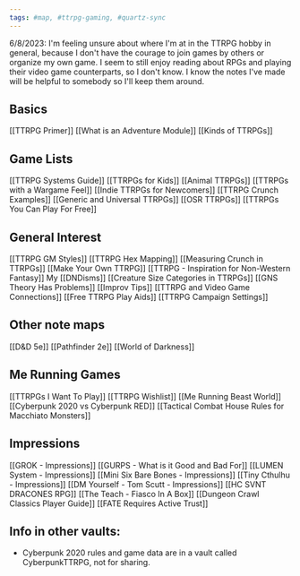 ```yaml
---
tags: #map, #ttrpg-gaming, #quartz-sync
---
```


6/8/2023: I'm feeling unsure about where I'm at in the TTRPG hobby in general, because I don't have the courage to join games by others or organize my own game. I seem to still enjoy reading about RPGs and playing their video game counterparts, so I don't know. I know the notes I've made will be helpful to somebody so I'll keep them around.
## Basics
[[TTRPG Primer]]
[[What is an Adventure Module]]
[[Kinds of TTRPGs]]

## Game Lists
[[TTRPG Systems Guide]]
[[TTRPGs for Kids]]
[[Animal TTRPGs]]
[[TTRPGs with a Wargame Feel]]
[[Indie TTRPGs for Newcomers]]
[[TTRPG Crunch Examples]]
[[Generic and Universal TTRPGs]]
[[OSR TTRPGs]]
[[TTRPGs You Can Play For Free]]

## General Interest
[[TTRPG GM Styles]]
[[TTRPG Hex Mapping]]
[[Measuring Crunch in TTRPGs]]
[[Make Your Own TTRPG]]
[[TTRPG - Inspiration for Non-Western Fantasy]]
My [[DNDisms]]
[[Creature Size Categories in TTRPGs]]
[[GNS Theory Has Problems]]
[[Improv Tips]]
[[TTRPG and Video Game Connections]]
[[Free TTRPG Play Aids]]
[[TTRPG Campaign Settings]]

## Other note maps
[[D&D 5e]]
[[Pathfinder 2e]]
[[World of Darkness]]

## Me Running Games
[[TTRPGs I Want To Play]]
[[TTRPG Wishlist]]
[[Me Running Beast World]]
[[Cyberpunk 2020 vs Cyberpunk RED]]
[[Tactical Combat House Rules for Macchiato Monsters]]

## Impressions
[[GROK - Impressions]]
[[GURPS - What is it Good and Bad For]]
[[LUMEN System - Impressions]]
[[Mini Six Bare Bones - Impressions]]
[[Tiny Cthulhu - Impressions]]
[[DM Yourself - Tom Scutt - Impressions]]
[[HC SVNT DRACONES RPG]]
[[The Teach - Fiasco In A Box]]
[[Dungeon Crawl Classics Player Guide]]
[[FATE Requires Active Trust]]

## Info in other vaults:
- Cyberpunk 2020 rules and game data are in a vault called CyberpunkTTRPG, not for sharing.